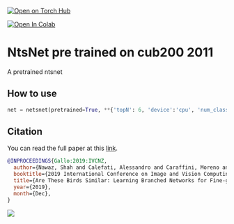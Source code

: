 [![Open on Torch Hub](https://img.shields.io/badge/Torch-Hub-red?logo=pytorch&style=for-the-badge)](https://pytorch.org/hub/nicolalandro_ntsnet-cub200_ntsnet/)

[![Open In Colab](https://colab.research.google.com/assets/colab-badge.svg)](https://colab.research.google.com/github/pytorch/pytorch.github.io/blob/master/assets/hub/nicolalandro_ntsnet-cub200_ntsnet.ipynb)

# NtsNet pre trained on cub200 2011
A pretrained ntsnet

## How to use
```python
net = netsnet(pretrained=True, **{'topN': 6, 'device':'cpu', 'num_classes': 200})
```

## Citation
You can read the full paper at this [link](http://artelab.dista.uninsubria.it/res/research/papers/2019/2019-IVCNZ-Nawaz-Birds.pdf).
```bibtex
@INPROCEEDINGS{Gallo:2019:IVCNZ, 
  author={Nawaz, Shah and Calefati, Alessandro and Caraffini, Moreno and Landro, Nicola and Gallo, Ignazio},
  booktitle={2019 International Conference on Image and Vision Computing New Zealand (IVCNZ 2019)}, 
  title={Are These Birds Similar: Learning Branched Networks for Fine-grained Representations},
  year={2019}, 
  month={Dec},
}
```
![](images/nts-net.png)


